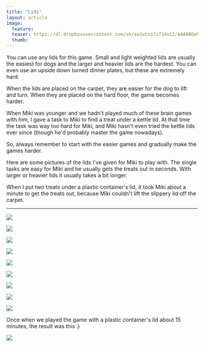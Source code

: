 ```yaml
---
title: "Lids"
layout: article
image:
  feature:
  teaser: https://dl.dropboxusercontent.com/sh/ea1wtnz7z734o12/AAA0BQeNncZWHUuOLx0PC7cOa/aktivointi/kannet/DSC56665%20-%20Copy-245px.jpg
  thumb:
---
```


You can use any lids for this game. Small and light weighted lids are usually the easiest for dogs and the larger and heavier lids are the hardest. You can even use an upside down turned dinner plates, but these are extremely hard.

When the lids are placed on the carpet, they are easier for the dog to lift and turn. When they are placed on the hard floor, the game becomes harder.

When Miki was younger and we hadn't played much of these brain games with him, I gave a task to Miki to find a treat under a kettle lid. At that time the task was way too hard for Miki, and Miki hasn't even tried the kettle lids ever since (though he'd probably master the game nowadays).

So, always remember to start with the easier games and gradually make the games harder.

Here are some pictures of the lids I've given for Miki to play with. The single tasks are easy for Miki and he usually gets the treats out in seconds. With larger or heavier lids it usually takes a bit longer.

When I put two treats under a plastic container's lid, it took Miki about a minute to get the treats out, because Miki couldn't lift the slippery lid off the carpet.

---

[![](https://dl.dropboxusercontent.com/sh/ea1wtnz7z734o12/AAAKACi8GFBL9iHQ6PZsBfj_a/aktivointi/kannet/DSC56656-800px.jpg)](https://dl.dropboxusercontent.com/sh/ea1wtnz7z734o12/AABTMH-_fmqxJ-3f5bnNzY_sa/aktivointi/kannet/DSC56656.jpg)

[![](https://dl.dropboxusercontent.com/sh/ea1wtnz7z734o12/AAA47XABwcG_JHWxn-GFMbENa/aktivointi/kannet/DSC56665-800px.jpg)](https://dl.dropboxusercontent.com/sh/ea1wtnz7z734o12/AACmbhReKmdnjUgjkY47Z9Hwa/aktivointi/kannet/DSC56665.jpg)

[![](https://dl.dropboxusercontent.com/sh/ea1wtnz7z734o12/AADI7WbCoOoWdbHRUklbquaRa/aktivointi/kannet/DSC56671-800px.jpg)](https://dl.dropboxusercontent.com/sh/ea1wtnz7z734o12/AACWB60j9fM2sDdwjB70ZIa8a/aktivointi/kannet/DSC56671.jpg)

[![](https://dl.dropboxusercontent.com/sh/ea1wtnz7z734o12/AACuM888zXTHMzB0gAfISDLoa/aktivointi/kannet/DSC56322-800px.jpg)](https://dl.dropboxusercontent.com/sh/ea1wtnz7z734o12/AABkEc-XV35O-UeXLksdLGQAa/aktivointi/kannet/DSC56322.jpg)

[![](https://dl.dropboxusercontent.com/sh/ea1wtnz7z734o12/AAANS-yCLyf9EsAO8dB0rhxTa/aktivointi/kannet/DSC56376-800px.jpg)](https://dl.dropboxusercontent.com/sh/ea1wtnz7z734o12/AACjr8qYibGXoOKx2SnxReeQa/aktivointi/kannet/DSC56376.jpg)

[![](https://dl.dropboxusercontent.com/sh/ea1wtnz7z734o12/AADRWXOBBSinGDa_qJfcfLVwa/aktivointi/kannet/DSC56406-800px.jpg)](https://dl.dropboxusercontent.com/sh/ea1wtnz7z734o12/AADhCmsDxrzJTNbGHOEviluOa/aktivointi/kannet/DSC56406.jpg)

[![](https://dl.dropboxusercontent.com/sh/ea1wtnz7z734o12/AABXrDgNBVhwH1e4rs77ya_ma/aktivointi/kannet/DSC56227-800px.jpg)](https://dl.dropboxusercontent.com/sh/ea1wtnz7z734o12/AADSHAfchylTqK-G3ds9Ph2ya/aktivointi/kannet/DSC56227.jpg)

[![](https://dl.dropboxusercontent.com/sh/ea1wtnz7z734o12/AADK43nf8hQ4YeNjgLsnPa3_a/aktivointi/kannet/DSC56295-800px.jpg)](https://dl.dropboxusercontent.com/sh/ea1wtnz7z734o12/AABrP6vsoeXBg9IZEf3QQOe5a/aktivointi/kannet/DSC56295.jpg)

[![](https://dl.dropboxusercontent.com/sh/ea1wtnz7z734o12/AAA41LJXmhQFXO-6AFkmBfrYa/aktivointi/kannet/DSC56302-800px.jpg)](https://dl.dropboxusercontent.com/sh/ea1wtnz7z734o12/AAAK8Azg4dL2NqNr8-u7SxgNa/aktivointi/kannet/DSC56302.jpg)

Once when we played the game with a plastic container's lid about 15 minutes, the result was this :)

[![](https://dl.dropboxusercontent.com/sh/ea1wtnz7z734o12/AADuKaRBL7TZdJ7H51Q54E7Ga/aktivointi/kannet/DSC56307-800px.jpg)](https://dl.dropboxusercontent.com/sh/ea1wtnz7z734o12/AAAi816uxYy3F-Wc-JZuSrmta/aktivointi/kannet/DSC56307.jpg)
